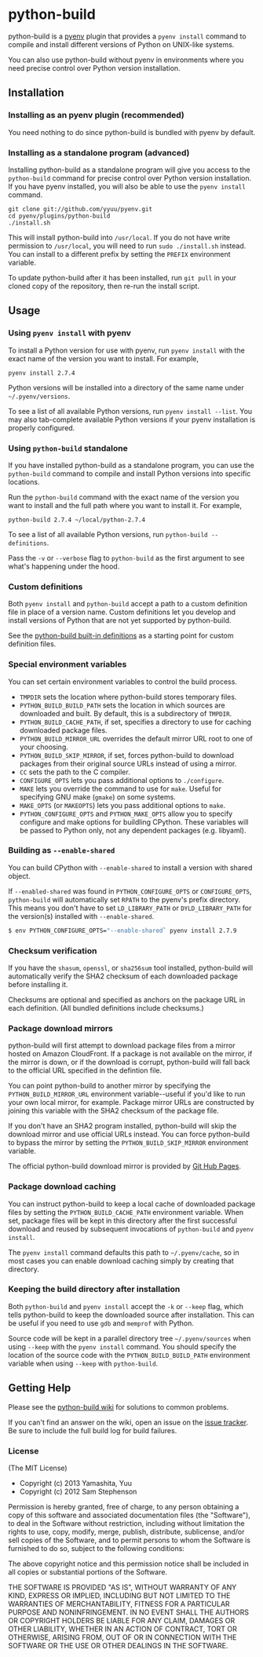 # python-build

python-build is a [pyenv](https://github.com/yyuu/pyenv) plugin
that provides a `pyenv install` command to compile and install
different versions of Python on UNIX-like systems.

You can also use python-build without pyenv in environments where you
need precise control over Python version installation.


## Installation

### Installing as an pyenv plugin (recommended)

You need nothing to do since python-build is bundled with pyenv by
default.

### Installing as a standalone program (advanced)

Installing python-build as a standalone program will give you access to
the `python-build` command for precise control over Python version
installation. If you have pyenv installed, you will also be able to
use the `pyenv install` command.

    git clone git://github.com/yyuu/pyenv.git
    cd pyenv/plugins/python-build
    ./install.sh

This will install python-build into `/usr/local`. If you do not have
write permission to `/usr/local`, you will need to run `sudo
./install.sh` instead. You can install to a different prefix by
setting the `PREFIX` environment variable.

To update python-build after it has been installed, run `git pull` in
your cloned copy of the repository, then re-run the install script.


## Usage

### Using `pyenv install` with pyenv

To install a Python version for use with pyenv, run `pyenv install` with
the exact name of the version you want to install. For example,

    pyenv install 2.7.4

Python versions will be installed into a directory of the same name
under `~/.pyenv/versions`.

To see a list of all available Python versions, run `pyenv install --list`.
You may also tab-complete available Python
versions if your pyenv installation is properly configured.

### Using `python-build` standalone

If you have installed python-build as a standalone program, you can use
the `python-build` command to compile and install Python versions into
specific locations.

Run the `python-build` command with the exact name of the version you
want to install and the full path where you want to install it. For
example,

    python-build 2.7.4 ~/local/python-2.7.4

To see a list of all available Python versions, run `python-build
--definitions`.

Pass the `-v` or `--verbose` flag to `python-build` as the first
argument to see what's happening under the hood.

### Custom definitions

Both `pyenv install` and `python-build` accept a path to a custom
definition file in place of a version name. Custom definitions let you
develop and install versions of Python that are not yet supported by
python-build.

See the [python-build built-in
definitions](https://github.com/yyuu/pyenv/tree/master/plugins/python-build/share/python-build)
as a starting point for custom definition files.

### Special environment variables

You can set certain environment variables to control the build
process.

* `TMPDIR` sets the location where python-build stores temporary files.
* `PYTHON_BUILD_BUILD_PATH` sets the location in which sources are
  downloaded and built. By default, this is a subdirectory of
  `TMPDIR`.
* `PYTHON_BUILD_CACHE_PATH`, if set, specifies a directory to use for
  caching downloaded package files.
* `PYTHON_BUILD_MIRROR_URL` overrides the default mirror URL root to one
  of your choosing.
* `PYTHON_BUILD_SKIP_MIRROR`, if set, forces python-build to download
  packages from their original source URLs instead of using a mirror.
* `CC` sets the path to the C compiler.
* `CONFIGURE_OPTS` lets you pass additional options to `./configure`.
* `MAKE` lets you override the command to use for `make`. Useful for
  specifying GNU make (`gmake`) on some systems.
* `MAKE_OPTS` (or `MAKEOPTS`) lets you pass additional options to
  `make`.
* `PYTHON_CONFIGURE_OPTS` and `PYTHON_MAKE_OPTS` allow you to specify
  configure and make options for buildling CPython. These variables will
  be passed to Python only, not any dependent packages (e.g. libyaml).

### Building as `--enable-shared`

You can build CPython with `--enable-shared` to install a version with
shared object.

If `--enabled-shared` was found in `PYTHON_CONFIGURE_OPTS` or `CONFIGURE_OPTS`,
`python-build` will automatically set `RPATH` to the pyenv's prefix directory.
This means you don't have to set `LD_LIBRARY_PATH` or `DYLD_LIBRARY_PATH` for
the version(s) installed with `--enable-shared`.

```sh
$ env PYTHON_CONFIGURE_OPTS="--enable-shared` pyenv install 2.7.9
```

### Checksum verification

If you have the `shasum`, `openssl`, or `sha256sum` tool installed,
python-build will automatically verify the SHA2 checksum of each
downloaded package before installing it.

Checksums are optional and specified as anchors on the package URL in
each definition. (All bundled definitions include checksums.)

### Package download mirrors

python-build will first attempt to download package files from a mirror
hosted on Amazon CloudFront. If a package is not available on the
mirror, if the mirror is down, or if the download is corrupt,
python-build will fall back to the official URL specified in the
defintion file.

You can point python-build to another mirror by specifying the
`PYTHON_BUILD_MIRROR_URL` environment variable--useful if you'd like to
run your own local mirror, for example. Package mirror URLs are
constructed by joining this variable with the SHA2 checksum of the
package file.

If you don't have an SHA2 program installed, python-build will skip the
download mirror and use official URLs instead. You can force
python-build to bypass the mirror by setting the
`PYTHON_BUILD_SKIP_MIRROR` environment variable.

The official python-build download mirror is provided by [Git Hub Pages](http://yyuu.github.io/pythons/).

### Package download caching

You can instruct python-build to keep a local cache of downloaded
package files by setting the `PYTHON_BUILD_CACHE_PATH` environment
variable. When set, package files will be kept in this directory after
the first successful download and reused by subsequent invocations of
`python-build` and `pyenv install`.

The `pyenv install` command defaults this path to `~/.pyenv/cache`, so
in most cases you can enable download caching simply by creating that
directory.

### Keeping the build directory after installation

Both `python-build` and `pyenv install` accept the `-k` or `--keep`
flag, which tells python-build to keep the downloaded source after
installation. This can be useful if you need to use `gdb` and
`memprof` with Python.

Source code will be kept in a parallel directory tree
`~/.pyenv/sources` when using `--keep` with the `pyenv install`
command. You should specify the location of the source code with the
`PYTHON_BUILD_BUILD_PATH` environment variable when using `--keep` with
`python-build`.


## Getting Help

Please see the [python-build
wiki](https://github.com/yyuu/pyenv/wiki) for solutions to
common problems.

If you can't find an answer on the wiki, open an issue on the [issue
tracker](https://github.com/yyuu/pyenv/issues). Be sure to
include the full build log for build failures.


### License

(The MIT License)

* Copyright (c) 2013 Yamashita, Yuu
* Copyright (c) 2012 Sam Stephenson

Permission is hereby granted, free of charge, to any person obtaining
a copy of this software and associated documentation files (the
"Software"), to deal in the Software without restriction, including
without limitation the rights to use, copy, modify, merge, publish,
distribute, sublicense, and/or sell copies of the Software, and to
permit persons to whom the Software is furnished to do so, subject to
the following conditions:

The above copyright notice and this permission notice shall be
included in all copies or substantial portions of the Software.

THE SOFTWARE IS PROVIDED "AS IS", WITHOUT WARRANTY OF ANY KIND,
EXPRESS OR IMPLIED, INCLUDING BUT NOT LIMITED TO THE WARRANTIES OF
MERCHANTABILITY, FITNESS FOR A PARTICULAR PURPOSE AND
NONINFRINGEMENT. IN NO EVENT SHALL THE AUTHORS OR COPYRIGHT HOLDERS BE
LIABLE FOR ANY CLAIM, DAMAGES OR OTHER LIABILITY, WHETHER IN AN ACTION
OF CONTRACT, TORT OR OTHERWISE, ARISING FROM, OUT OF OR IN CONNECTION
WITH THE SOFTWARE OR THE USE OR OTHER DEALINGS IN THE SOFTWARE.
